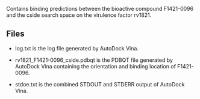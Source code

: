 Contains binding predictions between the bioactive compound F1421-0096 and the cside search space on the virulence factor rv1821.

## Files

- log.txt is the log file generated by AutoDock Vina.

- rv1821_F1421-0096_cside.pdbqt is the PDBQT file generated by AutoDock Vina containing the orientation and binding location of F1421-0096.

- stdoe.txt is the combined STDOUT and STDERR output of AutoDock Vina.

